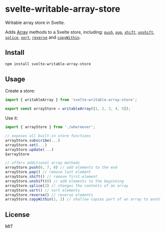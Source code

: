 # svelte-writable-array-store

Writable array store in Svelte.

Adds [Array](https://developer.mozilla.org/en-US/docs/Web/JavaScript/Reference/Global_Objects/Array) methods to a Svelte store, including: [`push`](https://developer.mozilla.org/en-US/docs/Web/JavaScript/Reference/Global_Objects/Array/push), [`pop`](https://developer.mozilla.org/en-US/docs/Web/JavaScript/Reference/Global_Objects/Array/pop), [`shift`](https://developer.mozilla.org/en-US/docs/Web/JavaScript/Reference/Global_Objects/Array/shift), [`unshift`](https://developer.mozilla.org/en-US/docs/Web/JavaScript/Reference/Global_Objects/Array/unshift), [`splice`](https://developer.mozilla.org/en-US/docs/Web/JavaScript/Reference/Global_Objects/Array/splice), [`sort`](https://developer.mozilla.org/en-US/docs/Web/JavaScript/Reference/Global_Objects/Array/sort), [`reverse`](https://developer.mozilla.org/en-US/docs/Web/JavaScript/Reference/Global_Objects/Array/reverse) and [`copyWithin`](https://developer.mozilla.org/en-US/docs/Web/JavaScript/Reference/Global_Objects/Array/copyWithin).

## Install

```bash
npm install svelte-writable-array-store
```

## Usage

Create a store:

```js
import { writableArray } from 'svelte-writable-array-store';

export const arrayStore = writableArray([1, 2, 3, 4, 5]);
```

Use it:

```js
import { arrayStore } from './whereever';

// exposes all built-in store functions
arrayStore.subscribe(...)
arrayStore.set(...)
arrayStore.update(...)
$arrayStore

// offers additional array methods
arrayStore.push(6, 7, 8) // add elements to the end
arrayStore.pop() // remove last element
arrayStore.shift() // remove first element
arrayStore.unshift(0) // add elements to the beginning
arrayStore.splice(2) // changes the contents of an array
arrayStore.sort() // sort elements
arrayStore.reverse() // reverse elements
arrayStore.copyWithin(1, 2) // shallow copies part of an array to another location in the same array
```

## License

MIT
